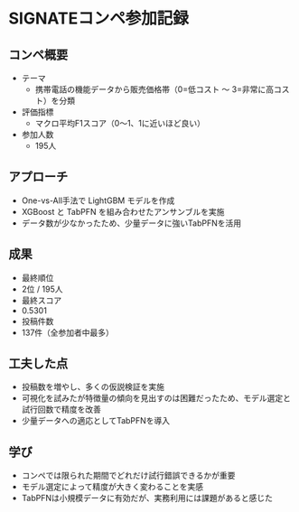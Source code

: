 # SIGNATEコンペ参加記録
## コンペ概要
* テーマ
  * 携帯電話の機能データから販売価格帯（0=低コスト ～ 3=非常に高コスト）を分類
* 評価指標
  * マクロ平均F1スコア（0～1、1に近いほど良い）
* 参加人数
  * 195人

## アプローチ
* One-vs-All手法で LightGBM モデルを作成
* XGBoost と TabPFN を組み合わせたアンサンブルを実施
* データ数が少なかったため、少量データに強いTabPFNを活用

## 成果
* 最終順位
*   2位 / 195人
* 最終スコア
*   0.5301
* 投稿件数
*   137件（全参加者中最多）

## 工夫した点
* 投稿数を増やし、多くの仮説検証を実施
* 可視化を試みたが特徴量の傾向を見出すのは困難だったため、モデル選定と試行回数で精度を改善
* 少量データへの適応としてTabPFNを導入

## 学び
* コンペでは限られた期間でどれだけ試行錯誤できるかが重要
* モデル選定によって精度が大きく変わることを実感
* TabPFNは小規模データに有効だが、実務利用には課題があると感じた
